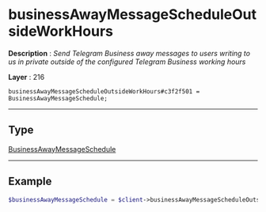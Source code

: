 # businessAwayMessageScheduleOutsideWorkHours

**Description** : *Send Telegram Business away messages to users writing to us in private outside of the configured Telegram Business working hours*

**Layer** : 216

```tl
businessAwayMessageScheduleOutsideWorkHours#c3f2f501 = BusinessAwayMessageSchedule;
```

---

## Type

[BusinessAwayMessageSchedule](type/BusinessAwayMessageSchedule)

---

## Example

```php
$businessAwayMessageSchedule = $client->businessAwayMessageScheduleOutsideWorkHours();
```